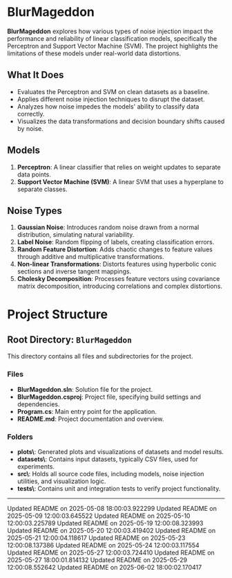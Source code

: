 # BlurMageddon

**BlurMageddon** explores how various types of noise injection impact the performance and reliability of linear classification models, specifically the Perceptron and Support Vector Machine (SVM). The project highlights the limitations of these models under real-world data distortions.

## What It Does
- Evaluates the Perceptron and SVM on clean datasets as a baseline.
- Applies different noise injection techniques to disrupt the dataset.
- Analyzes how noise impedes the models' ability to classify data correctly.
- Visualizes the data transformations and decision boundary shifts caused by noise.

## Models
1. **Perceptron**: A linear classifier that relies on weight updates to separate data points.
2. **Support Vector Machine (SVM)**: A linear SVM that uses a hyperplane to separate classes.

## Noise Types
1. **Gaussian Noise**: Introduces random noise drawn from a normal distribution, simulating natural variability.
2. **Label Noise**: Random flipping of labels, creating classification errors.
3. **Random Feature Distortion**: Adds chaotic changes to feature values through additive and multiplicative transformations.
4. **Non-linear Transformations**: Distorts features using hyperbolic conic sections and inverse tangent mappings.
5. **Cholesky Decomposition**: Processes feature vectors using covariance matrix decomposition, introducing correlations and complex distortions.

# Project Structure

## Root Directory: `BlurMageddon`
This directory contains all files and subdirectories for the project.

### Files
- **BlurMageddon.sln**: Solution file for the project.
- **BlurMageddon.csproj**: Project file, specifying build settings and dependencies.
- **Program.cs**: Main entry point for the application.
- **README.md**: Project documentation and overview.

### Folders
- **plots\\**: Generated plots and visualizations of datasets and model results.
- **datasets\\**: Contains input datasets, typically CSV files, used for experiments.
- **src\\**: Holds all source code files, including models, noise injection utilities, and visualization logic.
- **tests\\**: Contains unit and integration tests to verify project functionality.


---

Updated README on 2025-05-08 18:00:03.922299
Updated README on 2025-05-09 12:00:03.645522
Updated README on 2025-05-10 12:00:03.225789
Updated README on 2025-05-19 12:00:08.323993
Updated README on 2025-05-20 12:00:03.419402
Updated README on 2025-05-21 12:00:04.118617
Updated README on 2025-05-23 12:00:08.137386
Updated README on 2025-05-24 12:00:03.117554
Updated README on 2025-05-27 12:00:03.724410
Updated README on 2025-05-27 18:00:01.814132
Updated README on 2025-05-29 12:00:08.552642
Updated README on 2025-06-02 18:00:02.170417